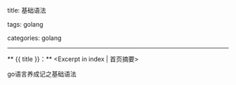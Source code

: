 title: 基础语法

tags: golang

categories: golang

---

** {{ title }}：** <Excerpt in index | 首页摘要>

go语言养成记之基础语法

<!-- more -->
